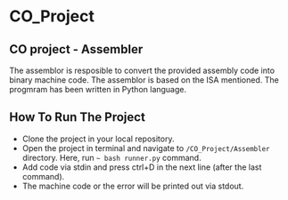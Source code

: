 # CO_Project
## CO project - Assembler
The assemblor is resposible to convert the provided assembly code into binary machine code. The assemblor is based on the ISA mentioned. The progmram has been written in Python language.

## How To Run The Project
* Clone the project in your local repository.
* Open the project in terminal and navigate to ``/CO_Project/Assembler`` directory. Here, run ``~ bash runner.py`` command.
* Add code via stdin and press ctrl+D in the next line (after the last command).
* The machine code or the error will be printed out via stdout.
